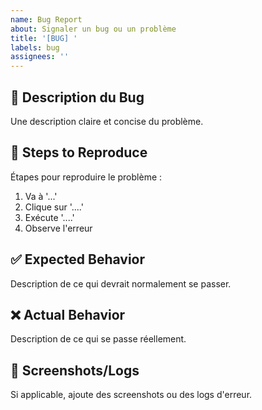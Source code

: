 ```yaml
---
name: Bug Report
about: Signaler un bug ou un problème
title: '[BUG] '
labels: bug
assignees: ''
---
```


## 🐛 Description du Bug
Une description claire et concise du problème.

## 🔄 Steps to Reproduce
Étapes pour reproduire le problème :
1. Va à '...'
2. Clique sur '....'
3. Exécute '....'
4. Observe l'erreur

## ✅ Expected Behavior
Description de ce qui devrait normalement se passer.

## ❌ Actual Behavior
Description de ce qui se passe réellement.

## 📸 Screenshots/Logs
Si applicable, ajoute des screenshots ou des logs d'erreur.
